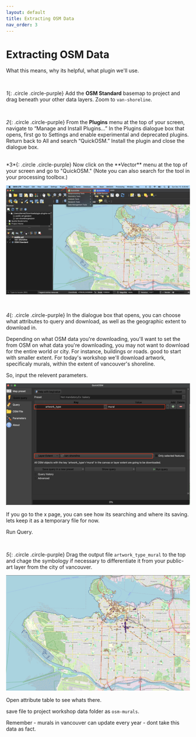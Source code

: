 ```yaml
---
layout: default
title: Extracting OSM Data
nav_order: 3
---
```

# Extracting OSM Data
What this means, why its helpful, what plugin we'll use.

<br>

*1*{: .circle .circle-purple} Add the **OSM Standard** basemap to project and drag beneath your other data layers. Zoom to `van-shoreline`.

    
<br>

*2*{: .circle .circle-purple} From the **Plugins** menu at the top of your screen, navigate to “Manage and Install Plugins…” In the Plugins dialogue box that opens, first go to Settings and enable experimental and deprecated plugins. Return back to All and search “QuickOSM.” Install the plugin and close the dialogue box. 
    

<br>
*3*{: .circle .circle-purple} Now click on the **Vector** menu at the top of your screen and go to "QuickOSM." (Note you can also search for the tool in your processing toolbox.)

![open quick osm](./images/open-quick-osm_20241215.png)
    
<br> 

*4*{: .circle .circle-purple} 
In the dialogue box that opens, you can choose what attributes to query and download, as well as the geographic extent to download in. 

Depending on what OSM data you're downloading, you'll want to set the  from OSM on what data you're downloading, you may not want to download for the entire world or city. For instance, buildings or roads. good to start with smaller extent. For today's workshop we'll download artwork, specificaly murals, within the extent of vancouver's shoreline. 

So, input the relevent parameters.

![quick osm query](./images/quick-osm-query.png)
    

If you go to the x page, you can see how its searching and where its saving. lets keep it as a temporary file for now. 

Run Query. 
    
<br>

*5*{: .circle .circle-purple} Drag the output file `artwork_type_mural` to the top and chage the symbology if necessary to differentiate it from your public-art layer from the city of vancouver. 

![artwork type mural](./images/artwork-type-mural_20241215.png)

Open attribute table to see whats there. 

save file to project workshop data folder as  `osm-murals`. 

Remember  - murals in vancouver can update every year - dont take this data as fact. 